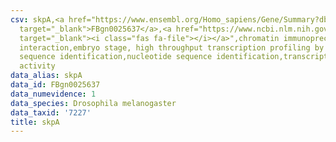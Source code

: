 ```yaml
---
csv: skpA,<a href="https://www.ensembl.org/Homo_sapiens/Gene/Summary?db=core;g=FBgn0025637"
  target="_blank">FBgn0025637</a>,<a href="https://www.ncbi.nlm.nih.gov/pubmed/15998452"
  target="_blank"><i class="fas fa-file"></i></a>",chromatin immunoprecipitation assay,direct
  interaction,embryo stage, high throughput transcription profiling by microarray,nucleotide
  sequence identification,nucleotide sequence identification,transcriptional regulation,up-regulates
  activity
data_alias: skpA
data_id: FBgn0025637
data_numevidence: 1
data_species: Drosophila melanogaster
data_taxid: '7227'
title: skpA
---
```

